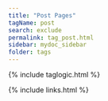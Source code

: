 ```yaml
---
title: "Post Pages"
tagName: post
search: exclude
permalink: tag_post.html
sidebar: mydoc_sidebar
folder: tags
---
```

{% include taglogic.html %}

{% include links.html %}
